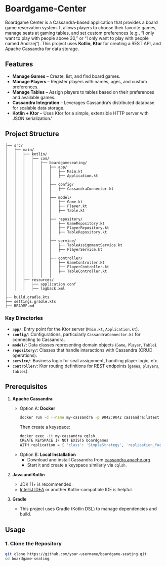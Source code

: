 # Boardgame-Center

Boardgame Center is a Cassandra-based application that provides a board game reservation system. It allows players to choose their favorite games, manage seats at gaming tables, and set custom preferences (e.g., “I only want to play with people above 30,” or “I only want to play with people named Andrzej”). This project uses **Kotlin**, **Ktor** for creating a REST API, and Apache Cassandra for data storage.

## Features

- **Manage Games** – Create, list, and find board games.
- **Manage Players** – Register players with names, ages, and custom preferences.
- **Manage Tables** – Assign players to tables based on their preferences and available games.
- **Cassandra Integration** – Leverages Cassandra’s distributed database for scalable data storage.
- **Kotlin + Ktor** – Uses Ktor for a simple, extensible HTTP server with JSON serialization.'

## Project Structure

```boardgame-seating/
│── src/
│   ├── main/
│   │   ├── kotlin/
│   │   │   ├── com/
│   │   │   │   ├── boardgameseating/
│   │   │   │   │   ├── app/
│   │   │   │   │   │   ├── Main.kt
│   │   │   │   │   │   ├── Application.kt
│   │   │   │   │   │
│   │   │   │   │   ├── config/
│   │   │   │   │   │   ├── CassandraConnector.kt
│   │   │   │   │   │
│   │   │   │   │   ├── model/
│   │   │   │   │   │   ├── Game.kt
│   │   │   │   │   │   ├── Player.kt
│   │   │   │   │   │   ├── Table.kt
│   │   │   │   │   │
│   │   │   │   │   ├── repository/
│   │   │   │   │   │   ├── GameRepository.kt
│   │   │   │   │   │   ├── PlayerRepository.kt
│   │   │   │   │   │   ├── TableRepository.kt
│   │   │   │   │   │
│   │   │   │   │   ├── service/
│   │   │   │   │   │   ├── TableAssignmentService.kt
│   │   │   │   │   │   ├── PlayerService.kt
│   │   │   │   │   │
│   │   │   │   │   ├── controller/
│   │   │   │   │   │   ├── GameController.kt
│   │   │   │   │   │   ├── PlayerController.kt
│   │   │   │   │   │   ├── TableController.kt
│   │   │   │   │   │
│   │   ├── resources/
│   │   │   ├── application.conf
│   │   │   ├── logback.xml
│
├── build.gradle.kts
├── settings.gradle.kts
├── README.md
```

### Key Directories

- **`app/`**: Entry point for the Ktor server (`Main.kt`, `Application.kt`).
- **`config/`**: Configurations, particularly `CassandraConnector.kt` for connecting to Cassandra.
- **`model/`**: Data classes representing domain objects (`Game`, `Player`, `Table`).
- **`repository/`**: Classes that handle interactions with Cassandra (CRUD operations).
- **`service/`**: Business logic for seat assignment, handling player logic, etc.
- **`controller/`**: Ktor routing definitions for REST endpoints (`games`, `players`, `tables`).

## Prerequisites

1. **Apache Cassandra**
   - Option A: **Docker**
     ```bash
     docker run -d --name my-cassandra -p 9042:9042 cassandra:latest
     ```
     Then create a keyspace:
     ```bash
     docker exec -it my-cassandra cqlsh
     CREATE KEYSPACE IF NOT EXISTS boardgames
     WITH replication = { 'class': 'SimpleStrategy', 'replication_factor': 1 };
     ```
   - Option B: **Local Installation**
      - Download and install Cassandra from [cassandra.apache.org](https://cassandra.apache.org/_/download.html).
      - Start it and create a keyspace similarly via `cqlsh`.

2. **Java and Kotlin**
   - JDK 11+ is recommended.
   - [IntelliJ IDEA](https://www.jetbrains.com/idea/) or another Kotlin-compatible IDE is helpful.

3. **Gradle**
   - This project uses Gradle (Kotlin DSL) to manage dependencies and build.

## Usage

### 1. Clone the Repository

```bash
git clone https://github.com/your-username/boardgame-seating.git
cd boardgame-seating
